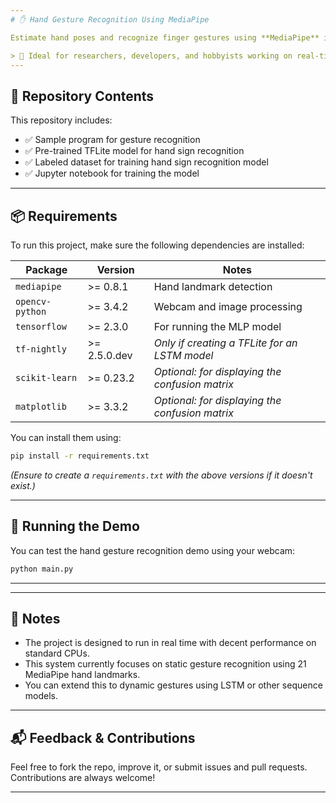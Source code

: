 ```yaml
---
# ✋ Hand Gesture Recognition Using MediaPipe

Estimate hand poses and recognize finger gestures using **MediaPipe** in Python. This project utilizes a simple Multi-Layer Perceptron (MLP) to classify hand signs based on detected key points.

> 🎯 Ideal for researchers, developers, and hobbyists working on real-time hand gesture control and recognition systems.
---
```


## 📁 Repository Contents

This repository includes:

- ✅ Sample program for gesture recognition
- ✅ Pre-trained TFLite model for hand sign recognition
- ✅ Labeled dataset for training hand sign recognition model
- ✅ Jupyter notebook for training the model

---

## 📦 Requirements

To run this project, make sure the following dependencies are installed:

| Package         | Version      | Notes                                           |
| --------------- | ------------ | ----------------------------------------------- |
| `mediapipe`     | >= 0.8.1     | Hand landmark detection                         |
| `opencv-python` | >= 3.4.2     | Webcam and image processing                     |
| `tensorflow`    | >= 2.3.0     | For running the MLP model                       |
| `tf-nightly`    | >= 2.5.0.dev | _Only if creating a TFLite for an LSTM model_   |
| `scikit-learn`  | >= 0.23.2    | _Optional: for displaying the confusion matrix_ |
| `matplotlib`    | >= 3.3.2     | _Optional: for displaying the confusion matrix_ |

You can install them using:

```bash
pip install -r requirements.txt
```

_(Ensure to create a `requirements.txt` with the above versions if it doesn't exist.)_

---

## 🚀 Running the Demo

You can test the hand gesture recognition demo using your webcam:

```bash
python main.py
```

---

---

## 📌 Notes

- The project is designed to run in real time with decent performance on standard CPUs.
- This system currently focuses on static gesture recognition using 21 MediaPipe hand landmarks.
- You can extend this to dynamic gestures using LSTM or other sequence models.

---

## 📬 Feedback & Contributions

Feel free to fork the repo, improve it, or submit issues and pull requests. Contributions are always welcome!

---
